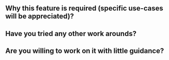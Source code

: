 ## Why this feature is required (specific use-cases will be appreciated)?

<!-- YOUR ANSWER -->

## Have you tried any other work arounds?

<!-- YOUR ANSWER -->

## Are you willing to work on it with little guidance?

<!-- YOUR ANSWER -->
